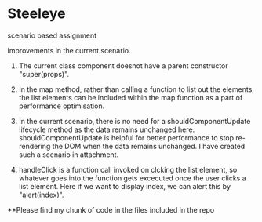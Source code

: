 # Steeleye
scenario based assignment 


Improvements in the current scenario.

1) The current class component doesnot have a parent constructor "super(props)".

2) In the map method, rather than calling a function to list out the elements, the list elements can be included 
   within the map function as a part of performance optimisation.
   
3) In the current scenario, there is no need for a shouldComponentUpdate lifecycle method as the data remains unchanged here.
   shouldComponentUpdate is helpful for better performance to stop re-rendering the DOM when the data remains unchanged.
   I have created such a scenario in attachment.

4) handleClick is a function call invoked on clcking the list element, so whatever goes into the function gets excecuted
   once the user clicks a list element. Here if we want to display index, we can alert this by "alert(index)".
   
**Please find my chunk of code in the files included in the repo
